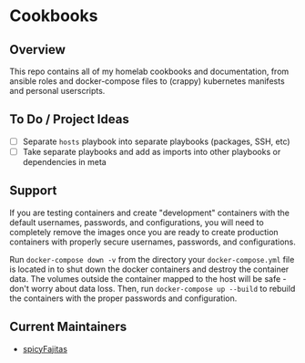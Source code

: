 # Cookbooks

## Overview

This repo contains all of my homelab cookbooks and documentation, from ansible roles and docker-compose files to (crappy) kubernetes manifests and personal userscripts.

## To Do / Project Ideas

- [ ] Separate `hosts` playbook into separate playbooks (packages, SSH, etc)
- [ ] Take separate playbooks and add as imports into other playbooks or dependencies in meta

## Support

If you are testing containers and create "development" containers with the default usernames, passwords, and configurations, you will need to completely remove the images once you are ready to create production containers with properly secure usernames, passwords, and configurations.

Run `docker-compose down -v` from the directory your `docker-compose.yml` file is located in to shut down the docker containers and destroy the container data. The volumes outside the container mapped to the host will be safe - don't worry about data loss. Then, run `docker-compose up --build` to rebuild the containers with the proper passwords and configuration.

## Current Maintainers

- [spicyFajitas](https://github.com/spicyFajitas)
